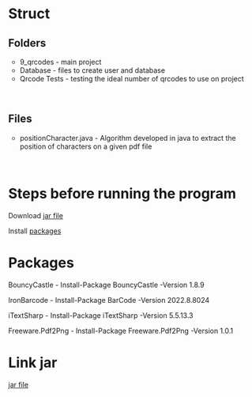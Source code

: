 # Struct 
<div>
  <h2>Folders</h2>
  <ul style="list-style-type:circle">
    <li>9_qrcodes - main project</li>
    <li>Database - files to create user and database</li>
    <li>Qrcode Tests - testing the ideal number of qrcodes to use on project</li>
  </ul>
  <br>
  <h2>Files</h2>
  <ul style="list-style-type:circle">
    <li>positionCharacter.java - Algorithm developed in java to extract the position of characters on a given pdf file</li>
  </ul>
</div>
<br>

# Steps before running the program 
<p>Download  <a href = "#jarfile">jar file</a></p>
<p>Install <a href ="#packages">packages</a></p> 


# Packages
<div id = "packages"> 
  <p>BouncyCastle - Install-Package BouncyCastle -Version 1.8.9 </p>
  <p>IronBarcode - Install-Package BarCode -Version 2022.8.8024 </p>
  <p>iTextSharp - Install-Package iTextSharp -Version 5.5.13.3 </p>
  <p>Freeware.Pdf2Png - Install-Package Freeware.Pdf2Png -Version 1.0.1 </p>
 </div>
 
# Link jar
<a href = "https://drive.google.com/file/d/1FNU01qWtHGroN7A8DWh_igj2yGNb3zdj/view?usp=sharing" id = "jarfile"> jar file </a>

